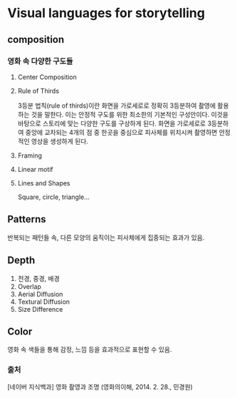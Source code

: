 # Visual languages for storytelling
## composition
### 영화 속 다양한 구도들
1) Center Composition
2) Rule of Thirds

   3등분 법칙(rule of thirds)이란 화면을 가로세로로 정확히 3등분하여 촬영에 활용하는 것을 말한다. 이는 안정적 구도를 위한 최소한의 기본적인 구성안이다. 이것을 바탕으로 스토리에 맞는 다양한      구도를 구상하게 된다. 화면을 가로세로로 3등분하여 중앙에 교차되는 4개의 점 중 한곳을 중심으로 피사체를 위치시켜 촬영하면 안정적인 영상을 생성하게 된다. 





3) Framing
4) Linear motif
5) Lines and Shapes

   Square, circle, triangle...

## Patterns
반복되는 패턴들 속, 다른 모양의 움직이는 피사체에게 집중되는 효과가 있음.

## Depth
1) 전경, 중경, 배경
2) Overlap
3) Aerial Diffusion
4) Textural Diffusion
5) Size Difference

## Color
영화 속 색들을 통해 감정, 느낌 등을 효과적으로 표현할 수 있음.

### 출처 
[네이버 지식백과] 영화 촬영과 조명 (영화의이해, 2014. 2. 28., 민경원)
